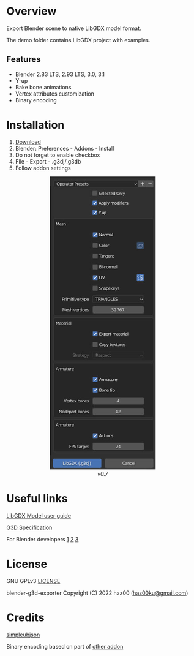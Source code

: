 # Overview
Export Blender scene to native LibGDX model format.

The demo folder contains LibGDX project with examples.

## Features
- Blender 2.83 LTS, 2.93 LTS, 3.0, 3.1
- Y-up
- Bake bone animations
- Vertex attributes customization
- Binary encoding

# Installation
1. [Download](https://github.com/haz00/blender-g3d-exporter/releases/latest)
2. Blender: Preferences - Addons - Install
3. Do not forget to enable checkbox
4. File - Export - .g3dj/.g3db
5. Follow addon settings

<p align="center">
    <img src="./docs/screenshot.jpg"/><br>
    <em>v0.7</em>
</p>

# Useful links
[LibGDX Model user guide](https://libgdx.com/wiki/graphics/3d/quick-start)

[G3D Specification](https://github.com/libgdx/fbx-conv/wiki/Version-0.1-%28libgdx-0.9.9%29)

For Blender developers
[1](https://docs.blender.org/api/current/info_quickstart.html) 
[2](https://docs.blender.org/api/current/info_tips_and_tricks.html#executing-modules)
[3](https://docs.blender.org/manual/en/latest/advanced/scripting/index.html)

# License
GNU GPLv3 [LICENSE](https://github.com/haz00/blender-g3d-exporter/blob/master/LICENSE)

blender-g3d-exporter Copyright (C) 2022 haz00 (haz00ku@gmail.com)

# Credits
[simpleubjson](https://github.com/brainwater/simpleubjson)

Binary encoding based on part of [other addon](https://github.com/Dancovich/libgdx_blender_g3d_exporter)
